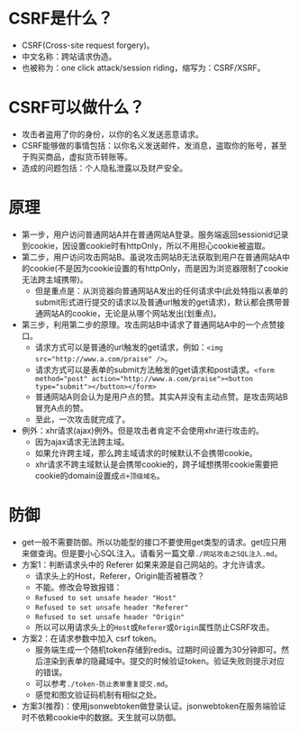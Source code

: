 # CSRF是什么？
* CSRF(Cross-site request forgery)。
* 中文名称：跨站请求伪造。
* 也被称为：one click attack/session riding，缩写为：CSRF/XSRF。

# CSRF可以做什么？
* 攻击者盗用了你的身份，以你的名义发送恶意请求。
* CSRF能够做的事情包括：以你名义发送邮件，发消息，盗取你的账号，甚至于购买商品，虚拟货币转账等。
* 造成的问题包括：个人隐私泄露以及财产安全。

# 原理
* 第一步，用户访问普通网站A并在普通网站A登录。服务端返回sessionid记录到cookie，因设置cookie时有httpOnly，所以不用担心cookie被盗取。
* 第二步，用户访问攻击网站B。虽说攻击网站B无法获取到用户在普通网站A中的cookie(不是因为cookie设置的有httpOnly，而是因为浏览器限制了cookie无法跨主域携带)。
    - 但是重点是：从浏览器向普通网站A发出的任何请求中(此处特指以表单的submit形式进行提交的请求以及普通url触发的get请求)，默认都会携带普通网站A的cookie，无论是从哪个网站发出(划重点)。
* 第三步，利用第二步的原理。攻击网站B中请求了普通网站A中的一个点赞接口。
    - 请求方式可以是普通的url触发的get请求，例如：```<img src="http://www.a.com/praise" />```。
    - 请求方式可以是表单的submit方法触发的get请求和post请求。```<form method="post" action="http://www.a.com/praise"><button type="submit"></button></form>```
    - 普通网站A则会认为是用户点的赞。其实A并没有主动点赞。是攻击网站B冒充A点的赞。
    - 至此，一次攻击就完成了。
* 例外：xhr请求(ajax)例外。但是攻击者肯定不会使用xhr进行攻击的。
    - 因为ajax请求无法跨主域。
    - 如果允许跨主域，那么跨主域请求的时候默认不会携带cookie。
    - xhr请求不跨主域默认是会携带cookie的，跨子域想携带cookie需要把cookie的domain设置成```点+顶级域名```。

# 防御
* get一般不需要防御。所以功能型的接口不要使用get类型的请求。get应只用来做查询。但是要小心SQL注入。请看另一篇文章```./网站攻击之SQL注入.md```。
* 方案1：判断请求头中的 Referer 如果来源是自己网站的。才允许请求。
    - 请求头上的Host，Referer，Origin能否被篡改？
    - 不能。修改会导致报错：
    - ```Refused to set unsafe header "Host"```
    - ```Refused to set unsafe header "Referer"```
    - ```Refused to set unsafe header "Origin"```
    - 所以可以用请求头上的```Host```或```Referer```或```Origin```属性防止CSRF攻击。
* 方案2：在请求参数中加入 csrf token。
    - 服务端生成一个随机token存储到redis。过期时间设置为30分钟即可。然后渲染到表单的隐藏域中。提交的时候验证token。验证失败则提示对应的错误。
    - 可以参考```./token-防止表单重复提交.md```。
    - 感觉和图文验证码机制有相似之处。
* 方案3(推荐)：使用jsonwebtoken做登录认证。jsonwebtoken在服务端验证时不依赖cookie中的数据。天生就可以防御。

